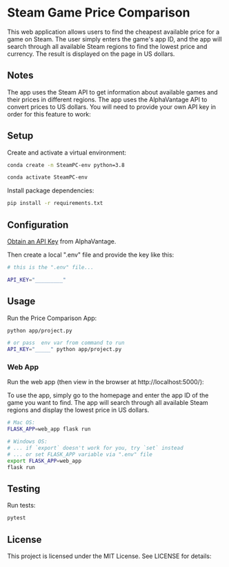
# Steam Game Price Comparison
This web application allows users to find the cheapest available price for a game on Steam. The user simply enters the game's app ID, and the app will search through all available Steam regions to find the lowest price and currency. The result is displayed on the page in US dollars.

## Notes
The app uses the Steam API to get information about available games and their prices in different regions.
The app uses the AlphaVantage API to convert prices to US dollars. You will need to provide your own API key in order for this feature to work:

## Setup
Create and activate a virtual environment:

```sh
conda create -n SteamPC-env python=3.8

conda activate SteamPC-env
```
Install package dependencies:

```sh
pip install -r requirements.txt
```
## Configuration

[Obtain an API Key](https://www.alphavantage.co/support/#api-key) from AlphaVantage.

Then create a local ".env" file and provide the key like this:

```sh
# this is the ".env" file...

API_KEY="_________"
```
## Usage
Run the Price Comparison App:

```sh
python app/project.py
```

```sh
# or pass  env var from command to run
API_KEY="_____" python app/project.py
```
### Web App

Run the web app (then view in the browser at http://localhost:5000/):

To use the app, simply go to the homepage and enter the app ID of the game you want to find. The app will search through all available Steam regions and display the lowest price in US dollars.

```sh
# Mac OS:
FLASK_APP=web_app flask run

# Windows OS:
# ... if `export` doesn't work for you, try `set` instead
# ... or set FLASK_APP variable via ".env" file
export FLASK_APP=web_app
flask run
```

## Testing
Run tests:

```sh
pytest
```



## License
This project is licensed under the MIT License. See LICENSE for details:


